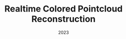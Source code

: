 ---
layout: project
type: project
image: img/reconstruction/drone.jpg
title: "Realtime Colored Pointcloud Reconstruction"
date: 2023
published: true
labels:
  - State Estimation
  - Multisensor Fusion
  - Lidar
  - Image Processing
summary: "Realtime colored pointcloud reconstruction on resource constraint platform based on Lidar, cameras and Imu. Won 2023 China IC competition chamiponship."
---